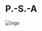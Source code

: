 # P.-S.-A
![logo](https://user-images.githubusercontent.com/58231985/70299194-347e2d00-17c2-11ea-8620-7aa94b9eb901.jpg)

